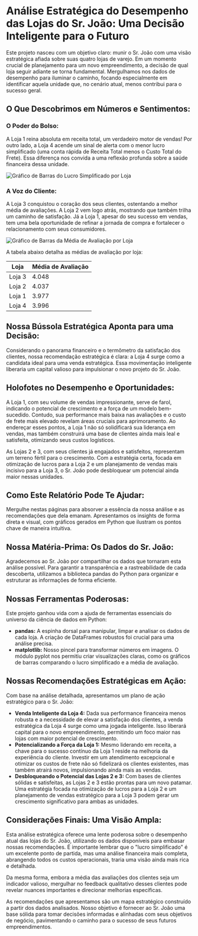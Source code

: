 # Análise Estratégica do Desempenho das Lojas do Sr. João: Uma Decisão Inteligente para o Futuro

Este projeto nasceu com um objetivo claro: munir o Sr. João com uma visão estratégica afiada sobre suas quatro lojas de varejo. Em um momento crucial de planejamento para um novo empreendimento, a decisão de qual loja seguir adiante se torna fundamental. Mergulhamos nos dados de desempenho para iluminar o caminho, focando especialmente em identificar aquela unidade que, no cenário atual, menos contribui para o sucesso geral.

## O Que Descobrimos em Números e Sentimentos:

### O Poder do Bolso:

A Loja 1 reina absoluta em receita total, um verdadeiro motor de vendas! Por outro lado, a Loja 4 acende um sinal de alerta com o menor lucro simplificado (uma conta rápida de Receita Total menos o Custo Total do Frete). Essa diferença nos convida a uma reflexão profunda sobre a saúde financeira dessa unidade.

![Gráfico de Barras do Lucro Simplificado por Loja](caminho/para/seu/grafico_lucro_simplificado.png)

### A Voz do Cliente:

A Loja 3 conquistou o coração dos seus clientes, ostentando a melhor média de avaliações. A Loja 2 vem logo atrás, mostrando que também trilha um caminho de satisfação. Já a Loja 1, apesar do seu sucesso em vendas, tem uma bela oportunidade de refinar a jornada de compra e fortalecer o relacionamento com seus consumidores.

![Gráfico de Barras da Média de Avaliação por Loja](caminho/para/seu/grafico_media_avaliacao.png)

A tabela abaixo detalha as médias de avaliação por loja:

| Loja   | Média de Avaliação |
|--------|--------------------|
| Loja 3 | 4.048              |
| Loja 2 | 4.037              |
| Loja 1 | 3.977              |
| Loja 4 | 3.996              |

## Nossa Bússola Estratégica Aponta para uma Decisão:

Considerando o panorama financeiro e o termômetro da satisfação dos clientes, nossa recomendação estratégica é clara: a Loja 4 surge como a candidata ideal para uma venda estratégica. Essa movimentação inteligente liberaria um capital valioso para impulsionar o novo projeto do Sr. João.

## Holofotes no Desempenho e Oportunidades:

A Loja 1, com seu volume de vendas impressionante, serve de farol, indicando o potencial de crescimento e a força de um modelo bem-sucedido. Contudo, sua performance mais baixa nas avaliações e o custo de frete mais elevado revelam áreas cruciais para aprimoramento. Ao endereçar esses pontos, a Loja 1 não só solidificará sua liderança em vendas, mas também construirá uma base de clientes ainda mais leal e satisfeita, otimizando seus custos logísticos.

As Lojas 2 e 3, com seus clientes já engajados e satisfeitos, representam um terreno fértil para o crescimento. Com a estratégia certa, focada em otimização de lucros para a Loja 2 e um planejamento de vendas mais incisivo para a Loja 3, o Sr. João pode desbloquear um potencial ainda maior nessas unidades.

## Como Este Relatório Pode Te Ajudar:

Mergulhe nestas páginas para absorver a essência da nossa análise e as recomendações que dela emanam. Apresentamos os insights de forma direta e visual, com gráficos gerados em Python que ilustram os pontos chave de maneira intuitiva.

## Nossa Matéria-Prima: Os Dados do Sr. João:

Agradecemos ao Sr. João por compartilhar os dados que tornaram esta análise possível. Para garantir a transparência e a rastreabilidade de cada descoberta, utilizamos a biblioteca pandas do Python para organizar e estruturar as informações de forma eficiente.

## Nossas Ferramentas Poderosas:

Este projeto ganhou vida com a ajuda de ferramentas essenciais do universo da ciência de dados em Python:

* **pandas:** A espinha dorsal para manipular, limpar e analisar os dados de cada loja. A criação de DataFrames robustos foi crucial para uma análise precisa.
* **matplotlib:** Nosso pincel para transformar números em imagens. O módulo pyplot nos permitiu criar visualizações claras, como os gráficos de barras comparando o lucro simplificado e a média de avaliação.

## Nossas Recomendações Estratégicas em Ação:

Com base na análise detalhada, apresentamos um plano de ação estratégico para o Sr. João:

* **Venda Inteligente da Loja 4:** Dada sua performance financeira menos robusta e a necessidade de elevar a satisfação dos clientes, a venda estratégica da Loja 4 surge como uma jogada inteligente. Isso liberará capital para o novo empreendimento, permitindo um foco maior nas lojas com maior potencial de crescimento.
* **Potencializando a Força da Loja 1:** Mesmo liderando em receita, a chave para o sucesso contínuo da Loja 1 reside na melhoria da experiência do cliente. Investir em um atendimento excepcional e otimizar os custos de frete não só fidelizará os clientes existentes, mas também atrairá novos, impulsionando ainda mais as vendas.
* **Desbloqueando o Potencial das Lojas 2 e 3:** Com bases de clientes sólidas e satisfeitas, as Lojas 2 e 3 estão prontas para um novo patamar. Uma estratégia focada na otimização de lucros para a Loja 2 e um planejamento de vendas estratégico para a Loja 3 podem gerar um crescimento significativo para ambas as unidades.

## Considerações Finais: Uma Visão Ampla:

Esta análise estratégica oferece uma lente poderosa sobre o desempenho atual das lojas do Sr. João, utilizando os dados disponíveis para embasar nossas recomendações. É importante lembrar que o "lucro simplificado" é um excelente ponto de partida, mas uma análise financeira mais completa, abrangendo todos os custos operacionais, traria uma visão ainda mais rica e detalhada.

Da mesma forma, embora a média das avaliações dos clientes seja um indicador valioso, mergulhar no feedback qualitativo desses clientes pode revelar nuances importantes e direcionar melhorias específicas.

As recomendações que apresentamos são um mapa estratégico construído a partir dos dados analisados. Nosso objetivo é fornecer ao Sr. João uma base sólida para tomar decisões informadas e alinhadas com seus objetivos de negócio, pavimentando o caminho para o sucesso de seus futuros empreendimentos.
